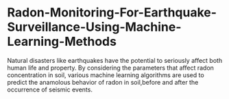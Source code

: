 # Radon-Monitoring-For-Earthquake-Surveillance-Using-Machine-Learning-Methods
Natural disasters like earthquakes have the potential to seriously affect both human life and property. By considering the parameters that affect radon concentration in soil, various machine learning algorithms are used to predict the anamolous behavior of radon in soil,before and after the occurrence of seismic events.

